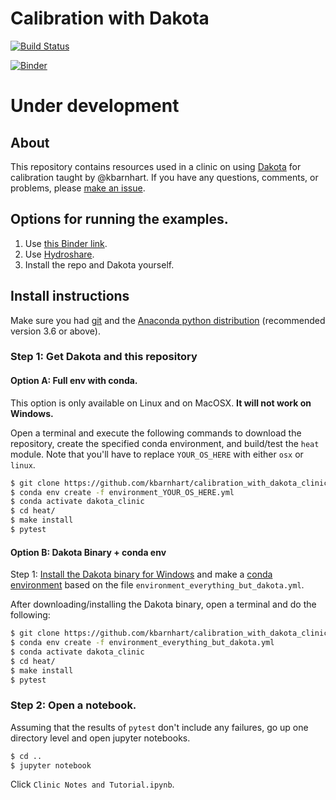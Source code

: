 # Calibration with Dakota

[![Build Status](https://travis-ci.com/kbarnhart/calibration_with_dakota_clinic.svg?branch=master)](https://travis-ci.com/kbarnhart/calibration_with_dakota_clinic)

[![Binder](https://mybinder.org/badge_logo.svg)](https://mybinder.org/v2/gh/kbarnhart/calibration_with_dakota_clinic.git/master)

# Under development

## About

This repository contains resources used in a clinic on using [Dakota]() for calibration taught by @kbarnhart. If you have any questions, comments, or problems, please [make an issue]().

## Options for running the examples.

1) Use [this Binder link](https://mybinder.org/v2/gh/kbarnhart/calibration_with_dakota_clinic.git/master).
2) Use [Hydroshare]().
3) Install the repo and Dakota yourself.

## Install instructions

Make sure you had [git](https://git-scm.com) and the [Anaconda python distribution](https://www.anaconda.com/distribution/) (recommended version 3.6 or above).

### Step 1: Get Dakota and this repository

#### Option A: Full env with conda.

This option is only available on Linux and on MacOSX. **It will not work on Windows.**

Open a terminal and execute the following commands to download the repository, create the specified conda environment, and build/test the `heat` module. Note that you'll have to replace `YOUR_OS_HERE` with either `osx` or `linux`.

```bash
$ git clone https://github.com/kbarnhart/calibration_with_dakota_clinic.git
$ conda env create -f environment_YOUR_OS_HERE.yml
$ conda activate dakota_clinic
$ cd heat/
$ make install
$ pytest
```

#### Option B: Dakota Binary + conda env

Step 1: [Install the Dakota binary for Windows](https://dakota.sandia.gov/download.html) and make a [conda environment](https://docs.conda.io/projects/conda/en/latest/user-guide/tasks/manage-environments.html#managing-environments) based on the file `environment_everything_but_dakota.yml`.

After downloading/installing the Dakota binary, open a terminal and do the following:
```bash
$ git clone https://github.com/kbarnhart/calibration_with_dakota_clinic.git
$ conda env create -f environment_everything_but_dakota.yml
$ conda activate dakota_clinic
$ cd heat/
$ make install
$ pytest
```

### Step 2: Open a notebook.

Assuming that the results of `pytest` don't include any failures, go up one directory level and open jupyter notebooks.

```bash
$ cd ..
$ jupyter notebook
```

Click `Clinic Notes and Tutorial.ipynb`.
